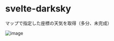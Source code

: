 # svelte-darksky
マップで指定した座標の天気を取得（多分、未完成）

![image](https://github.com/test-okome/svelte-darksky/blob/master/image.png "image")
